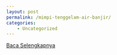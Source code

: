 ```yaml
---
layout: post
permalink: /mimpi-tenggelam-air-banjir/
categories:
    - Uncategorized
---
```


[Baca Selengkapnya](/09)